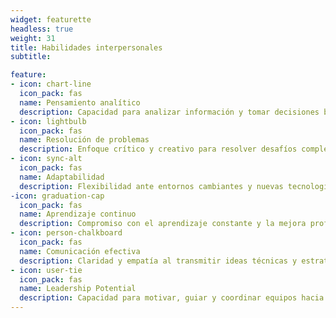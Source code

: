 ```yaml
---
widget: featurette
headless: true
weight: 31
title: Habilidades interpersonales
subtitle:

feature:
- icon: chart-line
  icon_pack: fas
  name: Pensamiento analítico
  description: Capacidad para analizar información y tomar decisiones basadas en datos
- icon: lightbulb
  icon_pack: fas
  name: Resolución de problemas
  description: Enfoque crítico y creativo para resolver desafíos complejos
- icon: sync-alt
  icon_pack: fas
  name: Adaptabilidad
  description: Flexibilidad ante entornos cambiantes y nuevas tecnologías
-icon: graduation-cap
  icon_pack: fas
  name: Aprendizaje continuo
  description: Compromiso con el aprendizaje constante y la mejora profesional
- icon: person-chalkboard
  icon_pack: fas
  name: Comunicación efectiva
  description: Claridad y empatía al transmitir ideas técnicas y estratégicas
- icon: user-tie
  icon_pack: fas
  name: Leadership Potential
  description: Capacidad para motivar, guiar y coordinar equipos hacia objetivos comunes
---
```

